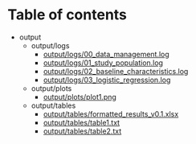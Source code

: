 # Table of contents

* output
  * output/logs
    * [output/logs/00_data_management.log](output/logs/00_data_management.log)
    * [output/logs/01_study_population.log](output/logs/01_study_population.log)
    * [output/logs/02_baseline_characteristics.log](output/logs/02_baseline_characteristics.log)
    * [output/logs/03_logistic_regression.log](output/logs/03_logistic_regression.log)
  * output/plots
    * [output/plots/plot1.png](output/plots/plot1.png)
  * output/tables
    * [output/tables/formatted_results_v0.1.xlsx](output/tables/formatted_results_v0.1.xlsx)
    * [output/tables/table1.txt](output/tables/table1.txt)
    * [output/tables/table2.txt](output/tables/table2.txt)